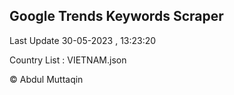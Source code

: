

## Google Trends Keywords Scraper 
 
Last Update 30-05-2023 , 13:23:20

Country List :
VIETNAM.json



© Abdul Muttaqin 

